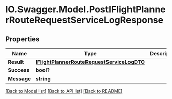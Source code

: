# IO.Swagger.Model.PostIFlightPlannerRouteRequestServiceLogResponse
## Properties

Name | Type | Description | Notes
------------ | ------------- | ------------- | -------------
**Result** | [**IFlightPlannerRouteRequestServiceLogDTO**](IFlightPlannerRouteRequestServiceLogDTO.md) |  | [optional] 
**Success** | **bool?** |  | [optional] 
**Message** | **string** |  | [optional] 

[[Back to Model list]](../README.md#documentation-for-models) [[Back to API list]](../README.md#documentation-for-api-endpoints) [[Back to README]](../README.md)


